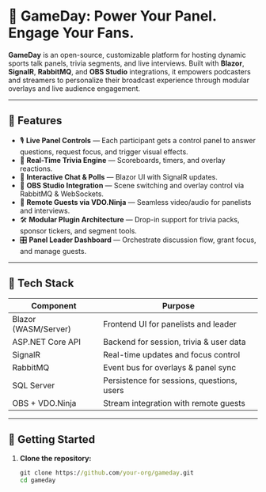 # 🏈 GameDay: Power Your Panel. Engage Your Fans.

**GameDay** is an open-source, customizable platform for hosting dynamic sports talk panels, trivia segments, and live interviews. Built with **Blazor**, **SignalR**, **RabbitMQ**, and **OBS Studio** integrations, it empowers podcasters and streamers to personalize their broadcast experience through modular overlays and live audience engagement.

---

## 🎯 Features

- 🎙️ **Live Panel Controls** — Each participant gets a control panel to answer questions, request focus, and trigger visual effects.
- 🧠 **Real-Time Trivia Engine** — Scoreboards, timers, and overlay reactions.
- 💬 **Interactive Chat & Polls** — Blazor UI with SignalR updates.
- 🎥 **OBS Studio Integration** — Scene switching and overlay control via RabbitMQ & WebSockets.
- 📡 **Remote Guests via VDO.Ninja** — Seamless video/audio for panelists and interviews.
- 🛠️ **Modular Plugin Architecture** — Drop-in support for trivia packs, sponsor tickers, and segment tools.
- 🎛️ **Panel Leader Dashboard** — Orchestrate discussion flow, grant focus, and manage guests.

---

## 🧩 Tech Stack

| Component        | Purpose                                |
|------------------|----------------------------------------|
| Blazor (WASM/Server) | Frontend UI for panelists and leader  |
| ASP.NET Core API | Backend for session, trivia & user data|
| SignalR          | Real-time updates and focus control     |
| RabbitMQ         | Event bus for overlays & panel sync     |
| SQL Server       | Persistence for sessions, questions, users|
| OBS + VDO.Ninja  | Stream integration with remote guests   |

---

## 🚀 Getting Started

1. **Clone the repository:**
   ```cmd
   git clone https://github.com/your-org/gameday.git
   cd gameday
